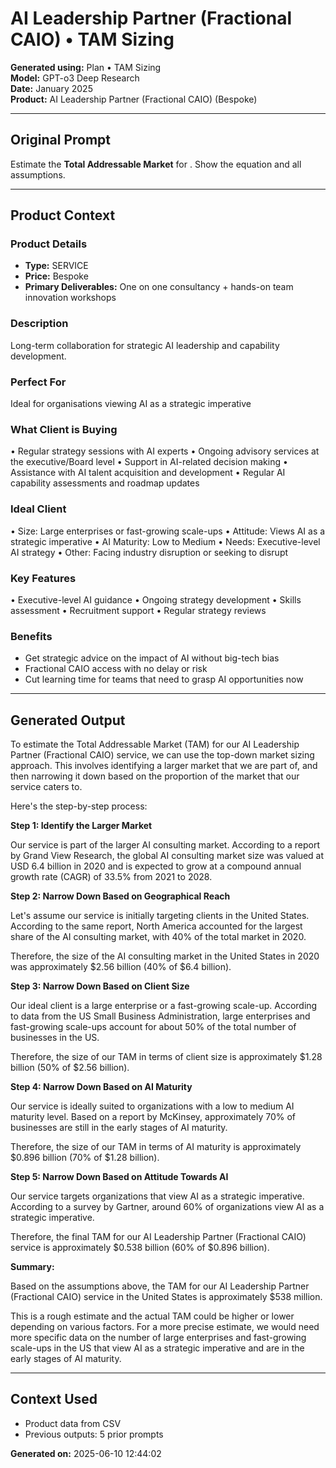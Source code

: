 # AI Leadership Partner (Fractional CAIO) • TAM Sizing

**Generated using:** Plan • TAM Sizing  
**Model:** GPT-o3 Deep Research  
**Date:** January 2025  
**Product:** AI Leadership Partner (Fractional CAIO) (Bespoke)

---

## Original Prompt
Estimate the **Total Addressable Market** for <market>. Show the equation and all assumptions.

---

## Product Context

### **Product Details**
- **Type:** SERVICE
- **Price:** Bespoke
- **Primary Deliverables:** One on one consultancy + hands-on team innovation workshops

### **Description**
Long-term collaboration for strategic AI leadership and capability development.

### **Perfect For**
Ideal for organisations viewing AI as a strategic imperative

### **What Client is Buying**
• Regular strategy sessions with AI experts 
• Ongoing advisory services at the executive/Board level 
• Support in AI-related decision making 
• Assistance with AI talent acquisition and development 
• Regular AI capability assessments and roadmap updates

### **Ideal Client**
• Size: Large enterprises or fast-growing scale-ups 
• Attitude: Views AI as a strategic imperative 
• AI Maturity: Low to Medium
• Needs: Executive-level AI strategy
• Other: Facing industry disruption or seeking to disrupt

### **Key Features**
• Executive-level AI guidance 
• Ongoing strategy development 
• Skills assessment 
• Recruitment support 
• Regular strategy reviews

### **Benefits**
- Get strategic advice on the impact of AI without big-tech bias
- Fractional CAIO access with no delay or risk
- Cut learning time for teams that need to grasp AI opportunities now

---

## Generated Output

To estimate the Total Addressable Market (TAM) for our AI Leadership Partner (Fractional CAIO) service, we can use the top-down market sizing approach. This involves identifying a larger market that we are part of, and then narrowing it down based on the proportion of the market that our service caters to.

Here's the step-by-step process:

**Step 1: Identify the Larger Market**

Our service is part of the larger AI consulting market. According to a report by Grand View Research, the global AI consulting market size was valued at USD 6.4 billion in 2020 and is expected to grow at a compound annual growth rate (CAGR) of 33.5% from 2021 to 2028. 

**Step 2: Narrow Down Based on Geographical Reach**

Let's assume our service is initially targeting clients in the United States. According to the same report, North America accounted for the largest share of the AI consulting market, with 40% of the total market in 2020.

Therefore, the size of the AI consulting market in the United States in 2020 was approximately $2.56 billion (40% of $6.4 billion).

**Step 3: Narrow Down Based on Client Size**

Our ideal client is a large enterprise or a fast-growing scale-up. According to data from the US Small Business Administration, large enterprises and fast-growing scale-ups account for about 50% of the total number of businesses in the US.

Therefore, the size of our TAM in terms of client size is approximately $1.28 billion (50% of $2.56 billion).

**Step 4: Narrow Down Based on AI Maturity**

Our service is ideally suited to organizations with a low to medium AI maturity level. Based on a report by McKinsey, approximately 70% of businesses are still in the early stages of AI maturity.

Therefore, the size of our TAM in terms of AI maturity is approximately $0.896 billion (70% of $1.28 billion).

**Step 5: Narrow Down Based on Attitude Towards AI**

Our service targets organizations that view AI as a strategic imperative. According to a survey by Gartner, around 60% of organizations view AI as a strategic imperative.

Therefore, the final TAM for our AI Leadership Partner (Fractional CAIO) service is approximately $0.538 billion (60% of $0.896 billion).

**Summary:**

Based on the assumptions above, the TAM for our AI Leadership Partner (Fractional CAIO) service in the United States is approximately $538 million.

This is a rough estimate and the actual TAM could be higher or lower depending on various factors. For a more precise estimate, we would need more specific data on the number of large enterprises and fast-growing scale-ups in the US that view AI as a strategic imperative and are in the early stages of AI maturity.

---

## Context Used
- Product data from CSV
- Previous outputs: 5 prior prompts

**Generated on:** 2025-06-10 12:44:02
